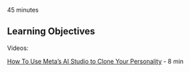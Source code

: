 45 minutes

Learning Objectives
- 

Videos:

[How To Use Meta’s AI Studio to Clone Your Personality](https://www.youtube.com/watch?v=RwiRu39_pmQ) - 8 min
